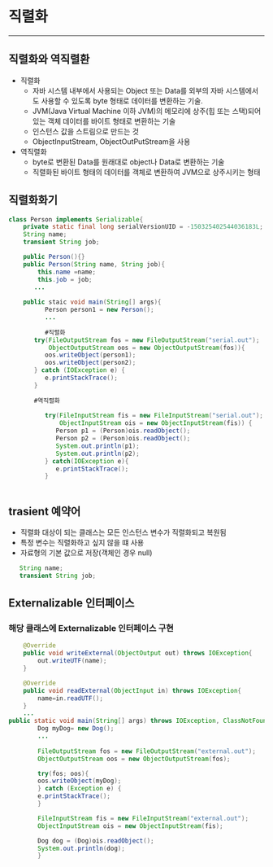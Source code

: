 # 직렬화

<hr>

## 직렬화와 역직렬환
 * 직렬화 
   * 자바 시스템 내부에서 사용되는 Object 또는 Data를 외부의 자바 시스템에서도 사용할 수 있도록 byte 형태로 데이터를 변환하는 기술.
   * JVM(Java Virtual Machine 이하 JVM)의 메모리에 상주(힙 또는 스택)되어 있는 객체 데이터를 바이트 형태로 변환하는 기술
   * 인스턴스 값을 스트림으로 만드는 것
   * ObjectInputStream, ObjectOutPutStream을 사용
 * 역직렬화
   * byte로 변환된 Data를 원래대로 object나 Data로 변환하는 기술
   * 직렬화된 바이트 형태의 데이터를 객체로 변환하여 JVM으로 상주시키는 형태

## 직렬화화기
```java
class Person implements Serializable{
    private static final long serialVersionUID = -150325402544036183L;
    String name;
    transient String job;

    public Person(){}
    public Person(String name, String job){
        this.name =name;
        this.job = job;
       ...
       
    public staic void main(String[] args){ 
          Person person1 = new Person();
          ...
          
          #직렬화
       try(FileOutputStream fos = new FileOutputStream("serial.out");
           ObjectOutputStream oos = new ObjectOutputStream(fos)){
          oos.writeObject(person1);
          oos.writeObject(person2);
       } catch (IOException e) {
          e.printStackTrace();
       }
       
       #역직렬화
          
          try(FileInputStream fis = new FileInputStream("serial.out");
              ObjectInputStream ois = new ObjectInputStream(fis)) {
             Person p1 = (Person)ois.readObject();
             Person p2 = (Person)ois.readObject();
             System.out.println(p1);
             System.out.println(p2);
          } catch(IOException e){
             e.printStackTrace();
          }                  
       
```

## trasient 예약어
* 직렬화 대상이 되는 클래스는 모든 인스턴스 변수가 직렬화되고 복원됨
* 특정 변수는 직렬화하고 싶지 않을 떄 사용
* 자료형의 기본 값으로 저장(객체인 경우 null)
```java
   String name;
   transient String job; 
```

## Externalizable 인터페이스

### 해당 클래스에 Externalizable 인터페이스 구현
```java
    @Override
    public void writeExternal(ObjectOutput out) throws IOException{
        out.writeUTF(name);
    }

    @Override
    public void readExternal(ObjectInput in) throws IOException{
        name=in.readUTF();
    }
    ...
public static void main(String[] args) throws IOException, ClassNotFoundException{
        Dog myDog= new Dog();
        ...
        
        FileOutputStream fos = new FileOutputStream("external.out");
        ObjectOutputStream oos = new ObjectOutputStream(fos);

        try(fos; oos){
        oos.writeObject(myDog);
        } catch (Exception e) {
        e.printStackTrace();
        }

        FileInputStream fis = new FileInputStream("external.out");
        ObjectInputStream ois = new ObjectInputStream(fis);

        Dog dog = (Dog)ois.readObject();
        System.out.println(dog);
        }

```
